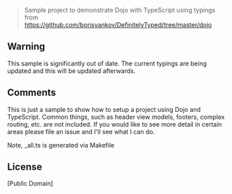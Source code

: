 > Sample project to demonstrate Dojo with TypeScript using typings from
> https://github.com/borisyankov/DefinitelyTyped/tree/master/dojo

## Warning

This sample is significantly out of date.  The current typings are being updated and this will be updated afterwards.

## Comments

This is just a sample to show how to setup a project using Dojo and TypeScript.  Common things, such as header
view models, footers, complex routing, etc. are not included.  If you would like to see more detail in certain areas
please file an issue and I'll see what I can do.

Note, \_all.ts is generated via Makefile

## License

[Public Domain]

